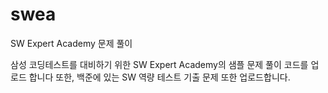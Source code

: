 # swea
SW Expert Academy 문제 풀이

삼성 코딩테스트를 대비하기 위한 SW Expert Academy의 샘플 문제 풀이 코드를 업로드 합니다
또한, 백준에 있는 SW 역량 테스트 기출 문제 또한 업로드합니다.

